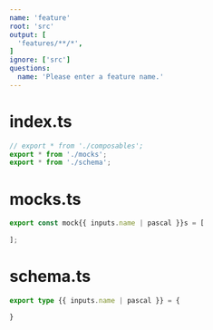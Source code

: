 ```yaml
---
name: 'feature'
root: 'src'
output: [
  'features/**/*',
]
ignore: ['src']
questions:
  name: 'Please enter a feature name.'
---
```


# index.ts

```ts
// export * from './composables';
export * from './mocks';
export * from './schema';

```

# mocks.ts

```ts
export const mock{{ inputs.name | pascal }}s = [
  
];

```

# schema.ts

```ts
export type {{ inputs.name | pascal }} = {

}

```
